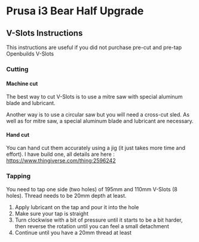 # Prusa i3 Bear Half Upgrade

## V-Slots Instructions

This instructions are useful if you did not purchase pre-cut and pre-tap Openbuilds V-Slots

### Cutting

#### Machine cut

The best way to cut V-Slots is to use a mitre saw with special aluminum blade and lubricant.

Another way is to use a circular saw but you will need a cross-cut sled. As well as for mitre saw, a special aluminum blade and lubricant are necessary.

#### Hand cut

You can hand cut them accurately using a jig (it just takes more time and effort). I have build one, all details are here : https://www.thingiverse.com/thing:2596242


### Tapping

You need to tap one side (two holes) of 195mm and 110mm V-Slots (8 holes). Thread needs to be 20mm depth at least.

1. Apply lubricant on the tap and pour it into the hole
1. Make sure your tap is straight
1. Turn clockwise with a bit of pressure until it starts to be a bit harder, then reverse the rotation until you can feel a small detachment
1. Continue until you have a 20mm thread at least